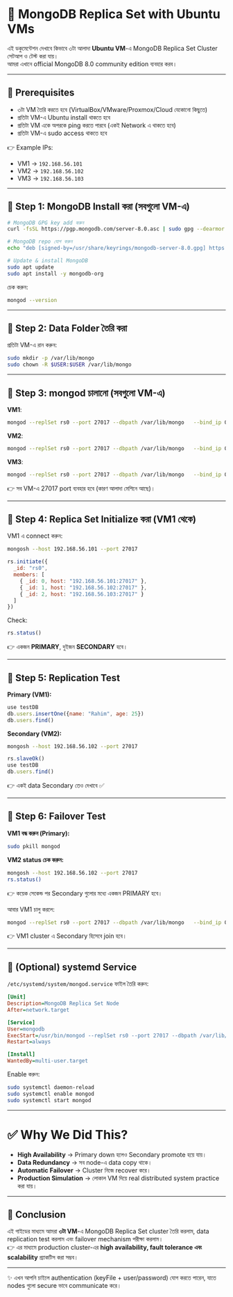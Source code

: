 # 📘 MongoDB Replica Set with Ubuntu VMs

এই ডকুমেন্টেশন দেখাবে কিভাবে ৩টা আলাদা **Ubuntu VM**-এ MongoDB Replica Set Cluster সেটআপ ও টেস্ট করা যায়।  
আমরা এখানে official MongoDB 8.0 community edition ব্যবহার করব।  

---

## 🔹 Prerequisites
- ৩টা VM তৈরি করতে হবে (VirtualBox/VMware/Proxmox/Cloud যেকোনো কিছুতে)  
- প্রতিটা VM-এ Ubuntu install থাকতে হবে  
- প্রতিটা VM একে অপরকে ping করতে পারবে (একই Network এ থাকতে হবে)  
- প্রতিটা VM-এ sudo access থাকতে হবে  

👉 Example IPs:  
- VM1 → `192.168.56.101`  
- VM2 → `192.168.56.102`  
- VM3 → `192.168.56.103`  

---

## 🔹 Step 1: MongoDB Install করা (সবগুলো VM-এ)

```bash
# MongoDB GPG key add করুন
curl -fsSL https://pgp.mongodb.com/server-8.0.asc | sudo gpg --dearmor -o /usr/share/keyrings/mongodb-server-8.0.gpg

# MongoDB repo যোগ করুন
echo "deb [signed-by=/usr/share/keyrings/mongodb-server-8.0.gpg] https://repo.mongodb.org/apt/ubuntu $(lsb_release -sc)/mongodb-org/8.0 multiverse" | sudo tee /etc/apt/sources.list.d/mongodb-org-8.0.list

# Update & install MongoDB
sudo apt update
sudo apt install -y mongodb-org
```

চেক করুন:  
```bash
mongod --version
```

---

## 🔹 Step 2: Data Folder তৈরি করা

প্রতিটা VM-এ রান করুন:
```bash
sudo mkdir -p /var/lib/mongo
sudo chown -R $USER:$USER /var/lib/mongo
```

---

## 🔹 Step 3: mongod চালানো (সবগুলো VM-এ)

**VM1**:
```bash
mongod --replSet rs0 --port 27017 --dbpath /var/lib/mongo   --bind_ip 0.0.0.0 --fork --logpath /var/lib/mongo/mongod.log
```

**VM2**:
```bash
mongod --replSet rs0 --port 27017 --dbpath /var/lib/mongo   --bind_ip 0.0.0.0 --fork --logpath /var/lib/mongo/mongod.log
```

**VM3**:
```bash
mongod --replSet rs0 --port 27017 --dbpath /var/lib/mongo   --bind_ip 0.0.0.0 --fork --logpath /var/lib/mongo/mongod.log
```

👉 সব VM-এ 27017 port ব্যবহার হবে (কারণ আলাদা মেশিনে আছে)।

---

## 🔹 Step 4: Replica Set Initialize করা (VM1 থেকে)

VM1 এ connect করুন:
```bash
mongosh --host 192.168.56.101 --port 27017
```

```javascript
rs.initiate({
  _id: "rs0",
  members: [
    { _id: 0, host: "192.168.56.101:27017" },
    { _id: 1, host: "192.168.56.102:27017" },
    { _id: 2, host: "192.168.56.103:27017" }
  ]
})
```

Check:
```javascript
rs.status()
```

👉 একজন **PRIMARY**, দুইজন **SECONDARY** হবে।  

---

## 🔹 Step 5: Replication Test

**Primary (VM1):**
```javascript
use testDB
db.users.insertOne({name: "Rahim", age: 25})
db.users.find()
```

**Secondary (VM2):**
```bash
mongosh --host 192.168.56.102 --port 27017
```

```javascript
rs.slaveOk()
use testDB
db.users.find()
```

👉 একই data Secondary তেও দেখাবে ✅  

---

## 🔹 Step 6: Failover Test

**VM1 বন্ধ করুন (Primary):**
```bash
sudo pkill mongod
```

**VM2 status চেক করুন:**
```bash
mongosh --host 192.168.56.102 --port 27017
rs.status()
```

👉 কয়েক সেকেন্ড পর Secondary গুলোর মধ্যে একজন PRIMARY হবে।  

আবার VM1 চালু করলে:
```bash
mongod --replSet rs0 --port 27017 --dbpath /var/lib/mongo   --bind_ip 0.0.0.0 --fork --logpath /var/lib/mongo/mongod.log
```

👉 VM1 cluster এ Secondary হিসেবে join হবে।  

---

## 🔹 (Optional) systemd Service

`/etc/systemd/system/mongod.service` ফাইল তৈরি করুন:

```ini
[Unit]
Description=MongoDB Replica Set Node
After=network.target

[Service]
User=mongodb
ExecStart=/usr/bin/mongod --replSet rs0 --port 27017 --dbpath /var/lib/mongo --bind_ip 0.0.0.0
Restart=always

[Install]
WantedBy=multi-user.target
```

Enable করুন:
```bash
sudo systemctl daemon-reload
sudo systemctl enable mongod
sudo systemctl start mongod
```

---

# ✅ Why We Did This?

- **High Availability** → Primary down হলেও Secondary promote হয়ে যায়।  
- **Data Redundancy** → সব node-এ data copy থাকে।  
- **Automatic Failover** → Cluster নিজে recover করে।  
- **Production Simulation** → লোকাল VM দিয়ে real distributed system practice করা যায়।  

---

## 📌 Conclusion
এই গাইডের মাধ্যমে আমরা **৩টা VM**-এ MongoDB Replica Set cluster তৈরি করলাম, data replication test করলাম এবং failover mechanism পরীক্ষা করলাম।  
👉 এর মাধ্যমে production cluster-এর **high availability, fault tolerance এবং scalability** প্র্যাকটিস করা সম্ভব।  

---

✨ এখন আপনি চাইলে authentication (keyFile + user/password) যোগ করতে পারেন, যাতে nodes গুলো secure ভাবে communicate করে।  
